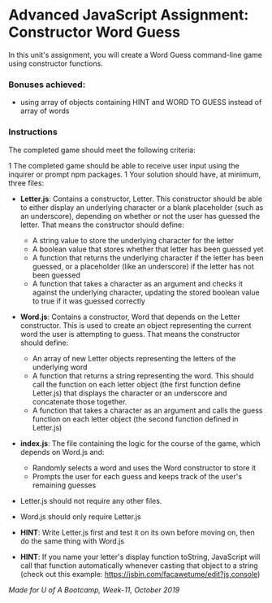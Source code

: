 # Advanced JavaScript Assignment: Constructor Word Guess

In this unit's assignment, you will create a Word Guess command-line game using constructor functions.

### Bonuses achieved:

* using array of objects containing HINT and WORD TO GUESS instead of array of words

### Instructions

The completed game should meet the following criteria:

1   The completed game should be able to receive user input using the inquirer or prompt npm packages.
1   Your solution should have, at minimum, three files:

* **Letter.js**: Contains a constructor, Letter. This constructor should be able to either display an underlying character or a blank placeholder (such as an underscore), depending on whether or not the user has guessed the letter. That means the constructor should define:
    *   A string value to store the underlying character for the letter
    *   A boolean value that stores whether that letter has been guessed yet
    *   A function that returns the underlying character if the letter has been guessed, or a placeholder (like an underscore) if the letter has not been guessed
    *   A function that takes a character as an argument and checks it against the underlying character, updating the stored boolean value to true if it was guessed correctly

*   **Word.js**: Contains a constructor, Word that depends on the Letter constructor. This is used to create an object representing the current word the user is attempting to guess. That means the constructor should define:
    *   An array of new Letter objects representing the letters of the underlying word
    *   A function that returns a string representing the word. This should call the function on each letter object (the first function define    Letter.js) that displays the character or an underscore and concatenate those together.
    *   A function that takes a character as an argument and calls the guess function on each letter object (the second function defined in Letter.js)

*   **index.js**: The file containing the logic for the course of the game, which depends on Word.js and:
    *   Randomly selects a word and uses the Word constructor to store it
    *   Prompts the user for each guess and keeps track of the user's remaining guesses

* Letter.js should not require any other files.
* Word.js should only require Letter.js
* **HINT**: Write Letter.js first and test it on its own before moving on, then do the same thing with Word.js
* **HINT**: If you name your letter's display function toString, JavaScript will call that function automatically whenever casting that object to a string (check out this example: https://jsbin.com/facawetume/edit?js,console)

_Made for U of A Bootcamp, Week-11, October 2019_